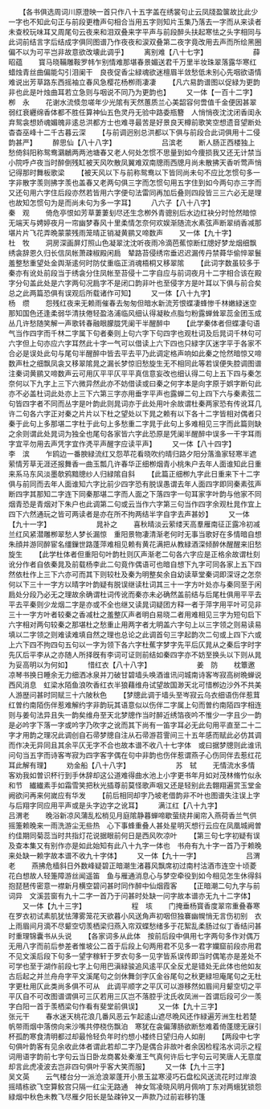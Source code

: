 <!-- { "loadSidebar": true } -->
　　【各书俱选周词川原澄映一首只作八十五字盖在绣裳句止云凤牋盈箧故比此少一字也不知此句正与前段更橹声句相合当用五字则知片玉集乃落去一字而从来读者未查校玩味耳又周尾句云夜来和泪双叠来字平声与前段醉头扶起寒怯之头字相同与此词前结言字后结成字俱同图谱乃作夜夜和涙双叠第二夜字竟改用去声而所绘黑圈偏不以为可平岂非故意欲改壊此调乎】
　　离别难【八十七字】　　　　　　　薛昭蕴
　　寳马晓鞴雕鞍罗帏乍别情难那堪春景媚送君千万里半妆珠翠落露华寒红蜡烛青丝曲偏能勾引泪阑干　良夜促香尘緑魂欲迷檀眉半敛愁低未别心先咽欲语情难说出芳草路东西摇袖立春风急樱花杨栁雨凄凄
　　【凡六易韵谱图以促緑为更韵非也此是叶烛曲耳若立急则与咽说不同乃为更韵也】
　　又一体【一百十二字】　　　　　　栁　永
　　花谢水流倐忽嗟年少光隂有天然蕙质兰心美韶容何啻值千金便因甚翠弱红衰纒绵香体都不胜任算神仙五色灵丹无验中路委瓶簪　人悄悄夜沈沈闭香闺永弃鸳衾想娇魂媚魄非逺总洪都方士也难寻最苦是好景良天樽前歌笑空想遗音望断处杳杳巫峰十二千古暮云深
　　【与前调迥别总洪都以下俱与前段合此词俱用十二侵韵甚严】
　　醉思仙【八十八字】　　　　　　　吕滨老
　　断人肠正西楼独上愁倚斜阳称鸳鸯鸂鶒两两池塘春又老人何处怎惯不思量到如今痩损我又还无计禁当　小院呼卢夜当时醉倒残缸被天风吹散凤翼难双南牕雨西牕月尚未散拂天香听莺声悄记得那时舞板歌梁
　　【被天风以下与前称鸳鸯以下皆同尚未句不应比怎惯句多一字非散字羡则拂字羡也盖春又老两句俱三字而怎惯句用五字住到如今两句亦三字而又还句用六字住后段亦然若皆用六字便句法雷同再加后叠则四段皆三三六必无是理也故知怎惯句为是而尚未句为多一字耳】
　　八六子【八十八字】　　　　　　　秦　观
　　倚危亭恨如芳草萋萋刬尽还生念栁外青骢别后水边红袂分时怆然暗惊　无端天与娉婷夜月一帘幽梦春风十里柔情怎奈何欢娱渐随流水素弦声断翠绡香减那堪片片飞花弄晩蒙蒙残雨笼晴正销凝黄鹂又啼数声
　　又一体【九十字】　　　　　　　　杜　牧
　　洞房深画屏灯照山色凝翠沈沈听夜雨冷滴芭蕉惊断红牕好梦龙烟细飘绣衾辞恩久归长信凤帐萧疎椒殿闲扃　辇路苔侵绣帘垂迟迟漏传丹禁蕣华偷悴翠鬟羞整愁重望处金舆渐逺何时防仗重临正消魂梧桐又移翠隂
　　【此词字数虽较多于秦亦有讹处前段当于绣衾分住凤帐至苔侵十二字自应与前词夜月十二字相合该在殿字分句盖此处是六字两句况扃字不是闭口韵非叶也至侵字方是叶耳以下俱与前合矣总之此两篇恐俱有误观后所载诸作可知】
　　又一体【八十九字】　　　　　　　杨　缵
　　怨残红夜来无赖雨催春去匆匆但暗水新流芳恨蝶凄蜂惨千林嫩緑迷空　那知国色还逢柔弱华清扶倦轻盈洛浦临风细认得凝籹点脂匀粉露蝉耸翠蕊金团玉成丛几许愁随笑解一声歌转春融眼朦胧凭阑干半醒醉中
　　【此学秦体者但蝶凄句语气当作四字而千林二字属下句者秦则上句六字下句四字也观杜词及后晁词千林句可六字但上句亦应六字耳然此十字一气可以借读上六下四也只緑字仄迷字平于各家不合必是误处此句与尾句半醒醉中皆去平去平乃此调定格声响如此秦之怆然暗惊又啼数声杜之细飘凤衾又移翠隂晁之漏长梦惊旧愁旋生无不相同此等若误便失腔调图谱注秦词黄鹂又啼数声云可用仄平平仄平平真信意妄改也细认得二句上五下四与秦怎奈何以下九字上三下六微异然此亦不妨借读或曰秦之何字本是向字原于娯字断句此亦不必盖杜词此处亦上三下六第三字亦用垂字平声也露蝉二句上四下六与秦素弦二句皆四字者不同而丛字是叶韵此则晁词亦于此处用叶余故谓杜秦两家恐有传讹耳几许二句各六字正对秦之片片以下杜之望处以下晁之赖有以下各十二字皆相对偶者只秦于此句上多那堪二字杜于此句上多愁重二字晁于此句上多难相见三字而此篇则缺之余则谓此处晁词为独全也尾句各家皆六字此恐原是凭阑半醒醉中误多一干字耳雨字宜平勿用去声凭字宜作凴平声醒字应读平声】
　　又一体【八十四字】　　　　　　　李　滨
　　乍鸥边一番腴緑流红又怨苹花看晓吹约晴归路夕阳分落渔家轻寒半遮　萦情芳草无涯还报舞香一曲玉瓢几许春华正细栁烟青小桃朱户去年人面谁知此日重来系马东风淡墨欹鸦黯牕纱人归緑隂自斜
　　【此篇正细栁九字此日重来下十二字俱与前同而去年人面谁知六字比前少四字恐有脱误愚谓去年人面四字即同秦素弦声断四字其那知二字连下同秦那堪二字而人面之下落四字一句耳家字叶韵与他家不同烟青恐是青烟对下朱户也此调第二句或云当作六字第三句当作四字余观杜晁作宜上四下六然通玩之皆可两读者是亦在所不拘两结半字自字去声甚妙】
　　又一体【九十一字】　　　　　　　晁补之
　　喜秋晴淡云萦缕天高羣雁南征正露冷初减兰红风紧潜雕栁翠愁人梦长漏惊　重阳景物凄清渐老何时无事当歌好在多情暗自想朱顔并游同醉宦名缰鏁世路蓬萍难相见赖有黄花满把从教緑酒深倾醉休醒醒来旧愁旋生
　　【此学杜体者但重阳句叶韵杜则仄声渐老二句各六字应是正格余故谓杜刻讹分作者自依秦晁及前载杨李此二句竟作偶语可也暗自想下九字可同各家上五下四然依杜作上三下六亦可而其下则较杜及秦为明整矣余自幼读草堂秦词即深讶之怎奈何以下三十一字方以晴字叶韵疑有脱误继读杜词其三十一字方叶处亦与秦同至于闲扃处分段乃必无之理故余确谓杜词传讹而秦亦未必确然盖前结与后尾杜俱用平平去平去平秦则少龙烟二字是亦或不全也继又读晁词疑团方释一者于萍字用平叶可见非三十一字方叶者较秦之香减杜之羞整仄声者明白易晓二者用难相见三字为短句启下六字相对两句较秦之那堪杜之愁重止用两字者尢明盖六字句上以三字领之则易读易填以二字领之则难读难填自然之理也总论之此调首句三字起韵次二句或上四下六或上六下四不拘四句五句以一字为领下各六字杜蕉字梦字先平后仄晁从之秦后字时字先仄后平李从之亦随人所择旣有李词可证则前结如秦四字亦不妨至换头以下则从晁为妥高明以为何如】
　　惜红衣【八十八字】　　　　　　　姜　防
　　枕簟邀凉琴书换日睡余无力细洒冰泉并刀破甘碧墙头唤酒谁讯问城南诗客岑寂高树晩蝉说西风消息　虹梁水陌鱼浪吹香红衣半狼藉维舟试望故国渺天北可惜栁边沙外不共美人游歴问甚时同赋三十六陂秋色
　　【梦牕此调于墙头至岑寂云乌衣细语伤伴惹茸红曽约南陌伤伴惹难解约字非韵玩其语意似以伤伴二字属上句而曽约南陌四字相连则与姜句法异且失一韵矣维舟至天北梦牕作当时醉近绣箔夜吟不惟少一字且少一韵是必吟字下落一字或吟字乃吹字之讹而其下尚有一笛字耳必无此句用平直至二十二字才用韵之理况此调创自石帚梦牕自注从石帚游苕霅间三十五年感而赋此必仿其调而作决无异同且其余平仄无字不合也故本谱不收八十七字体　或曰据梦牕则此谁讯问句当五字而诗客岑寂为四字客字偶在句中非韵也伤伴惹谓燕子心伤同伴去惹红花耳此解有理】
　　劝金船【八十八字】　　　　　　　苏　轼
　　无情流水多情客劝我如曽识杯行到手休辞却这公道难得曲水池上小字更书年月如对茂林脩竹似永和节　纎纎素手如霜雪笑把秋光插尊前莫怪歌声咽又还是轻别此去翺翔遍赏玉堂金阙欲问再来何嵗应有华发
　　【前后相同却字乃坡老借韵非不叶也图谱失注误上字与后翔字同应用平声或是头字边字之讹耳】
　　满江红【八十九字】　　　　　　　吕渭老
　　晚浴新凉风蒲乱松梢见月庭隂静暮蝉啼歇萤绕井阑帘入燕荷香兰气供摇箑赖晚来一雨洗游尘无些热　心下事蜂重叠人甚处星明灭想行云应在凤凰城阙曽约佳期同菊蕊当时共指灯花说据眼前何日是西风吹凉叶
　　【第三句七字初疑有误及查本集又有别作亦是如此始知有此八十九字一体也　书舟有九十字一首乃于赖晚来处缺一赖字故本谱不收九十字体】
　　又一体【九十一字】　　　　　　　吕渭老
　　燕拂危樯斜日外数峰疑碧正暗潮生渚暮风飘席初过南村沽酒市连空十顷菱花白想故人轻箑障游丝闻遥笛　鱼与雁通消息心与梦空牵役到如今相见怎生休得斜抱琵琶传密意一襟新月横空碧问甚时同作醉中仙烟霞客
　　【正暗潮二句九字与前词异　文溪芸窗有九十二字一首乃于问甚时处缺一问字故本谱亦无九十二字体】
　　又一体【九十三字】　　　　　　　程　垓
　　门掩垂杨寳香度翠帘重叠春寒在罗衣初试素肌犹怯薄雾笼花天欲暮小风送角声初咽但独褰幽幌悄无言伤初别　衣上雨眉间月滴不尽颦空切羡栖梁归燕入帘双蝶愁绪多于花絮乱柔肠过似丁香结问甚时重理锦囊书从头说
　　【各家词多从此体　按前后段中俱用七字两句多作对偶万无用八字而前后参差者惟坡公二首于后段上句两用君不见多一君字孏窟前段亦用君不见文溪后段下句多一望字稼轩于罗衣句多一见字皆系误传即当时偶笔亦是差处不可学也至于湖作前段七字上句用巴滇緑骏追风逺平仄全反尤是错处无此体也他如友古后起之并兰舟舟字平文溪尾句之剑休舞剑字仄金谷尾句之秋更緑坦庵尾句之无杜字更杜用仄此类尚多俱不可从　此调平顺字之平仄可以游移然如眉间月颦空切之平平仄自不可改图谱谓俱可三仄若用三仄岂不落腔乎沈氏收凤洲一首谓后段可少一羡字白阳一首于羡栖梁句作看有斐堂前俱误】
　　又一体【九十三字】　　　　　　　张元干
　　春水迷天桃花浪几番风恶云乍起逺山遮尽晩风还作緑遍芳洲生杜若楚帆带雨烟中落傍向来沙嘴共停桡伤飘泊　寒犹在衾偏薄肠欲断愁难着倚蓬牕无寐引杯孤酌寒食清明都过却最怜轻负年时约想小楼终日望归舟人如削
　　【两段中七字句俱叶韵客有见余收此体者谓此若却二字乃是偶合非故叶者余因检程洺水词示之程词用语字韵前七字句云当日卧龙商畧处秦淮王气真何许后七字句云可笑唐人无意度却言此虎凌波去岂非四句俱叶乎客大笑而服】
　　又一体【九十三字】　　　　　　　吴文英
　　云气楼台分一派沧浪翠蓬开小景玉盆寒浸巧石盘松风送流花时过岸浪摇晴栋欲飞空算鲛宫只隔一红尘无路通　神女驾凌晓风明月佩响丁东对两蛾犹锁怨緑烟中秋色未教飞尽雁夕阳长是坠疎钟又一声款乃过前岩移钓篷

